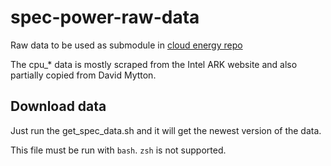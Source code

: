 # spec-power-raw-data
Raw data to be used as submodule in [cloud energy repo](https://github.com/green-coding-solutions/cloud-energy)

The cpu_* data is mostly scraped from the Intel ARK website and also partially 
copied from David Mytton.

## Download data
Just run the get_spec_data.sh and it will get the newest version of the data.

This file must be run with `bash`. `zsh` is not supported.

